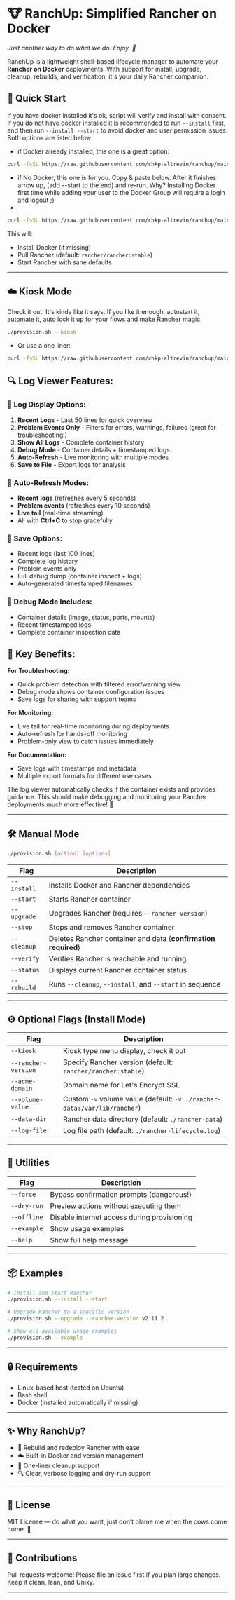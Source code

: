 # 🐮 RanchUp: Simplified Rancher on Docker

*Just another way to do what we do. Enjoy. 🙂*

RanchUp is a lightweight shell-based lifecycle manager to automate your **Rancher on Docker** deployments. With support for install, upgrade, cleanup, rebuilds, and verification, it's your daily Rancher companion.

## 🚀 Quick Start
If you have docker installed it's ok, script will verify and install with consent. If you do not have docker installed it is recommended to run `--install` first, and then run `--install --start` to avoid docker and user permission issues. Both options are listed below:

- if Docker already installed, this one is a great option:
```bash
curl -fsSL https://raw.githubusercontent.com/chkp-altrevin/ranchup/main/provision.sh -o provision.sh -f && chmod +x provision.sh && ./provision.sh --install --start
```
- if No Docker, this one is for you. Copy & paste below. After it finishes arrow up, (add --start to the end) and re-run. Why? Installing Docker first time while adding your user to the Docker Group will require a login and logout ;)
- 
```bash
curl -fsSL https://raw.githubusercontent.com/chkp-altrevin/ranchup/main/provision.sh -o provision.sh -f && chmod +x provision.sh && ./provision.sh --install
```

This will:

* Install Docker (if missing)
* Pull Rancher (default: `rancher/rancher:stable`)
* Start Rancher with sane defaults

---

## ☁️ Kiosk Mode
Check it out. It's kinda like it says. If you like it enough, autostart it, automate it, auto lock it up for your flows and make Rancher magic.

```bash
./provision.sh --kiosk
```
- Or use a one liner:

```bash
curl -fsSL https://raw.githubusercontent.com/chkp-altrevin/ranchup/main/provision.sh -o provision.sh -f && chmod +x provision.sh && ./provision.sh --kiosk
```

## 🔍 **Log Viewer Features:**

### **📄 Log Display Options:**
1. **Recent Logs** - Last 50 lines for quick overview
2. **Problem Events Only** - Filters for errors, warnings, failures (great for troubleshooting!)
3. **Show All Logs** - Complete container history
4. **Debug Mode** - Container details + timestamped logs
5. **Auto-Refresh** - Live monitoring with multiple modes
6. **Save to File** - Export logs for analysis

### **🔄 Auto-Refresh Modes:**
- **Recent logs** (refreshes every 5 seconds)
- **Problem events** (refreshes every 10 seconds) 
- **Live tail** (real-time streaming)
- All with **Ctrl+C** to stop gracefully

### **💾 Save Options:**
- Recent logs (last 100 lines)
- Complete log history
- Problem events only
- Full debug dump (container inspect + logs)
- Auto-generated timestamped filenames

### **🐛 Debug Mode Includes:**
- Container details (image, status, ports, mounts)
- Recent timestamped logs
- Complete container inspection data

## 🎯 **Key Benefits:**

**For Troubleshooting:**
- Quick problem detection with filtered error/warning view
- Debug mode shows container configuration issues
- Save logs for sharing with support teams

**For Monitoring:**
- Live tail for real-time monitoring during deployments
- Auto-refresh for hands-off monitoring
- Problem-only view to catch issues immediately

**For Documentation:**
- Save logs with timestamps and metadata
- Multiple export formats for different use cases

The log viewer automatically checks if the container exists and provides guidance.
This should make debugging and monitoring your Rancher deployments much more effective! 🚀

---


## 🛠️ Manual Mode

```bash
./provision.sh [action] [options]
```

| Flag        | Description                                                    |
| ----------- | -------------------------------------------------------------- |
| `--install` | Installs Docker and Rancher dependencies                       |
| `--start`   | Starts Rancher container                                       |
| `--upgrade` | Upgrades Rancher (requires `--rancher-version`)                |
| `--stop`    | Stops and removes Rancher container                            |
| `--cleanup` | Deletes Rancher container and data (**confirmation required**) |
| `--verify`  | Verifies Rancher is reachable and running                      |
| `--status`  | Displays current Rancher container status                      |
| `--rebuild` | Runs `--cleanup`, `--install`, and `--start` in sequence       |

---

## ⚙️ Optional Flags (Install Mode)

| Flag                | Description                                                              |
| ------------------- | ------------------------------------------------------------------------ |
| `--kiosk`           | Kiosk type menu display, check it out                                    |
| `--rancher-version` | Specify Rancher version (default: `rancher/rancher:stable`)              |
| `--acme-domain`     | Domain name for Let's Encrypt SSL                                        |
| `--volume-value`    | Custom `-v` volume value (default: `-v ./rancher-data:/var/lib/rancher`) |
| `--data-dir`        | Rancher data directory (default: `./rancher-data`)                       |
| `--log-file`        | Log file path (default: `./rancher-lifecycle.log`)                       |

---

## 🧪 Utilities

| Flag        | Description                                 |
| ----------- | ------------------------------------------- |
| `--force`   | Bypass confirmation prompts (dangerous!)    |
| `--dry-run` | Preview actions without executing them      |
| `--offline` | Disable internet access during provisioning |
| `--example` | Show usage examples                         |
| `--help`    | Show full help message                      |

---

## 📦 Examples

```bash
# Install and start Rancher
./provision.sh --install --start

# Upgrade Rancher to a specific version
./provision.sh --upgrade --rancher-version v2.11.2

# Show all available usage examples
./provision.sh --example
```

---

## 🔒 Requirements

* Linux-based host (tested on Ubuntu)
* Bash shell
* Docker (installed automatically if missing)

---

## ✨ Why RanchUp?

* 🔄 Rebuild and redeploy Rancher with ease
* ☁️ Built-in Docker and version management
* 🧹 One-liner cleanup support
* 🔍 Clear, verbose logging and dry-run support

---

## 📜 License

MIT License — do what you want, just don’t blame me when the cows come home. 🐄

---

## 🤝 Contributions

Pull requests welcome! Please file an issue first if you plan large changes. Keep it clean, lean, and Unixy.

---

